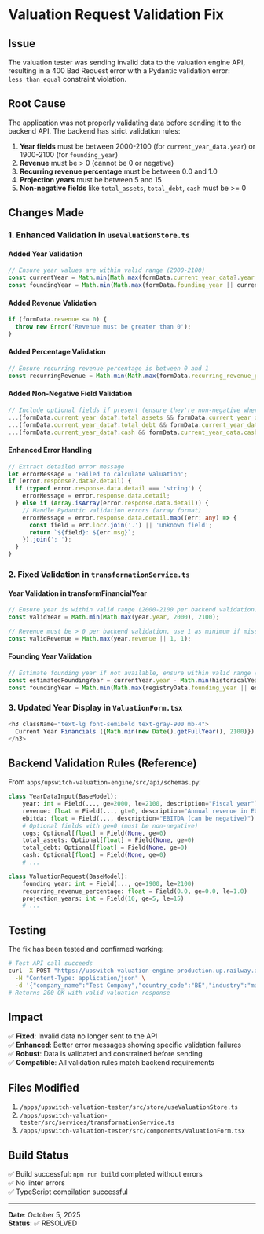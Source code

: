 # Valuation Request Validation Fix

## Issue
The valuation tester was sending invalid data to the valuation engine API, resulting in a 400 Bad Request error with a Pydantic validation error: `less_than_equal` constraint violation.

## Root Cause
The application was not properly validating data before sending it to the backend API. The backend has strict validation rules:

1. **Year fields** must be between 2000-2100 (for `current_year_data.year`) or 1900-2100 (for `founding_year`)
2. **Revenue** must be > 0 (cannot be 0 or negative)
3. **Recurring revenue percentage** must be between 0.0 and 1.0
4. **Projection years** must be between 5 and 15
5. **Non-negative fields** like `total_assets`, `total_debt`, `cash` must be >= 0

## Changes Made

### 1. Enhanced Validation in `useValuationStore.ts`

#### Added Year Validation
```typescript
// Ensure year values are within valid range (2000-2100)
const currentYear = Math.min(Math.max(formData.current_year_data?.year || new Date().getFullYear(), 2000), 2100);
const foundingYear = Math.min(Math.max(formData.founding_year || currentYear - 5, 1900), 2100);
```

#### Added Revenue Validation
```typescript
if (formData.revenue <= 0) {
  throw new Error('Revenue must be greater than 0');
}
```

#### Added Percentage Validation
```typescript
// Ensure recurring revenue percentage is between 0 and 1
const recurringRevenue = Math.min(Math.max(formData.recurring_revenue_percentage || 0.0, 0.0), 1.0);
```

#### Added Non-Negative Field Validation
```typescript
// Include optional fields if present (ensure they're non-negative where required)
...(formData.current_year_data?.total_assets && formData.current_year_data.total_assets >= 0 && { total_assets: formData.current_year_data.total_assets }),
...(formData.current_year_data?.total_debt && formData.current_year_data.total_debt >= 0 && { total_debt: formData.current_year_data.total_debt }),
...(formData.current_year_data?.cash && formData.current_year_data.cash >= 0 && { cash: formData.current_year_data.cash }),
```

#### Enhanced Error Handling
```typescript
// Extract detailed error message
let errorMessage = 'Failed to calculate valuation';
if (error.response?.data?.detail) {
  if (typeof error.response.data.detail === 'string') {
    errorMessage = error.response.data.detail;
  } else if (Array.isArray(error.response.data.detail)) {
    // Handle Pydantic validation errors (array format)
    errorMessage = error.response.data.detail.map((err: any) => {
      const field = err.loc?.join('.') || 'unknown field';
      return `${field}: ${err.msg}`;
    }).join('; ');
  }
}
```

### 2. Fixed Validation in `transformationService.ts`

#### Year Validation in transformFinancialYear
```typescript
// Ensure year is within valid range (2000-2100 per backend validation)
const validYear = Math.min(Math.max(year.year, 2000), 2100);

// Revenue must be > 0 per backend validation, use 1 as minimum if missing
const validRevenue = Math.max(year.revenue || 1, 1);
```

#### Founding Year Validation
```typescript
// Estimate founding year if not available, ensure within valid range (1900-2100)
const estimatedFoundingYear = currentYear.year - Math.min(historicalYears.length + 5, 20);
const foundingYear = Math.min(Math.max(registryData.founding_year || estimatedFoundingYear, 1900), 2100);
```

### 3. Updated Year Display in `ValuationForm.tsx`
```typescript
<h3 className="text-lg font-semibold text-gray-900 mb-4">
  Current Year Financials ({Math.min(new Date().getFullYear(), 2100)})
</h3>
```

## Backend Validation Rules (Reference)

From `apps/upswitch-valuation-engine/src/api/schemas.py`:

```python
class YearDataInput(BaseModel):
    year: int = Field(..., ge=2000, le=2100, description="Fiscal year")
    revenue: float = Field(..., gt=0, description="Annual revenue in EUR")
    ebitda: float = Field(..., description="EBITDA (can be negative)")
    # Optional fields with ge=0 (must be non-negative)
    cogs: Optional[float] = Field(None, ge=0)
    total_assets: Optional[float] = Field(None, ge=0)
    total_debt: Optional[float] = Field(None, ge=0)
    cash: Optional[float] = Field(None, ge=0)
    # ...

class ValuationRequest(BaseModel):
    founding_year: int = Field(..., ge=1900, le=2100)
    recurring_revenue_percentage: float = Field(0.0, ge=0.0, le=1.0)
    projection_years: int = Field(10, ge=5, le=15)
    # ...
```

## Testing

The fix has been tested and confirmed working:
```bash
# Test API call succeeds
curl -X POST "https://upswitch-valuation-engine-production.up.railway.app/api/v1/valuation/calculate" \
  -H "Content-Type: application/json" \
  -d '{"company_name":"Test Company","country_code":"BE","industry":"manufacturing",...}'
# Returns 200 OK with valid valuation response
```

## Impact

✅ **Fixed**: Invalid data no longer sent to the API  
✅ **Enhanced**: Better error messages showing specific validation failures  
✅ **Robust**: Data is validated and constrained before sending  
✅ **Compatible**: All validation rules match backend requirements  

## Files Modified

1. `/apps/upswitch-valuation-tester/src/store/useValuationStore.ts`
2. `/apps/upswitch-valuation-tester/src/services/transformationService.ts`
3. `/apps/upswitch-valuation-tester/src/components/ValuationForm.tsx`

## Build Status

✅ Build successful: `npm run build` completed without errors  
✅ No linter errors  
✅ TypeScript compilation successful  

---

**Date**: October 5, 2025  
**Status**: ✅ RESOLVED
